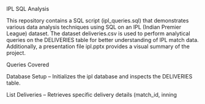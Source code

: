 IPL SQL Analysis

This repository contains a SQL script (ipl_queries.sql) that demonstrates various data analysis techniques using SQL on an IPL (Indian Premier League) dataset. The dataset deliveries.csv is used to perform analytical queries on the DELIVERIES table for better understanding of IPL match data. Additionally, a presentation file ipl.pptx provides a visual summary of the project.

Queries Covered

Database Setup – Initializes the ipl database and inspects the DELIVERIES table.

List Deliveries – Retrieves specific delivery details (match_id, inning
